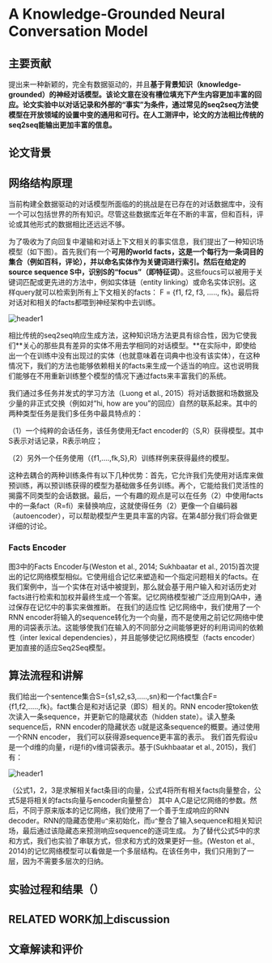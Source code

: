 # A Knowledge-Grounded Neural Conversation Model


## 主要贡献

提出来一种新颖的，完全有数据驱动的，并且**基于背景知识（knowledge-grounded）的神经对话模型。**该论文意在没有槽位填充下**产生内容更加丰富的回应。**论文实验中以对话记录和外部的“事实”为条件，通过常见的seq2seq方法使模型在开放领域的设置中变的通用和可行。在人工测评中，论文的方法相**比传统的seq2seq能输出更加丰富的信息。**


## 论文背景



## 网络结构原理

当前构建全数据驱动的对话模型所面临的的挑战是在已存在的对话数据库中，没有一个可以包括世界的所有知识。尽管这些数据库近年在不断的丰富，但和百科，评论或其他形式的数据相比还远远不够。

为了吸收为了向回复中灌输和对话上下文相关的事实信息，我们提出了一种知识场模型（如下图）。首先我们有一个**可用的world facts，**这是一个每行为一条词目的集合（例如百科，评论），并以命名实体作为关键词进行索引。然后在**给定的source sequence S中，识别S的“focus”（即特征词）**。这些foucs可以被用于关键词匹配或更先进的方法中，例如实体链（entity linking）或命名实体识别。这样query就可以检索到所有上下文相关的facts： F = {f1, f2, f3, ….., fk}。最后将对话对和相关的facts都喂到神经架构中去训练。


<img src="{{ site.img_path }}/Machine Learning/Knowledge-Grounded_dialogue.png" alt="header1" style="height:auto!important;width:auto%;max-width:1020px;"/>


相比传统的seq2seq响应生成方法，这种知识场方法更具有综合性，因为它使我们**关心的那些具有差异的实体不用去学相同的对话模型。**在实际中，即使给出一个在训练中没有出现过的实体（也就意味着在词典中也没有该实体），在这种情况下，我们的方法也能够依赖相关的facts来生成一个适当的响应。这也说明我们能够在不用重新训练整个模型的情况下通过facts来丰富我们的系统。

我们通过多任务并发式的学习方法（Luong et al., 2015）将对话数据和场数据及少量的非正式交换（例如对“hi, how are you”的回应）自然的联系起来。其中的两种类型任务是我们多任务中最具特点的：

（1）一个纯粹的会话任务，该任务使用无fact encoder的（S,R）获得模型。其中S表示对话记录，R表示响应； 

（2）另外一个任务使用（{f1,….,fk,S},R）训练样例来获得最终的模型。

这种去耦合的两种训练条件有以下几种优势：首先，它允许我们先使用对话库来做预训练，再以预训练获得的模型为基础做多任务训练。再个，它能给我们灵活性的揭露不同类型的会话数据。最后，一个有趣的观点是可以在任务（2）中使用facts中的一条fact（R=fi）来替换响应，这就使得任务（2）更像一个自编码器（autoencoder），可以帮助模型产生更具丰富的内容。在第4部分我们将会做更详细的讨论。




### Facts Encoder

图3中的Facts Encoder与(Weston et al., 2014; Sukhbaatar et al., 2015)首次提出的记忆网络模型相似。它使用组合记忆来塑造和一个指定问题相关的facts。在我们案例中，当一个实体在对话中被提到，那么就会基于用户输入和对话历史对facts进行检索和加权并最终生成一个答案。记忆网络模型被广泛应用到QA中，通过保存在记忆中的事实来做推断。
在我们的适应性 记忆网络中，我们使用了一个RNN encoder将输入的sequence转化为一个向量，而不是使用之前记忆网络中使用的词袋表示法。这能够使我们在输入的不同部分之间能够更好的利用词间的依赖性（inter lexical dependencies），并且能够使记忆网络模型（facts encoder）更加直接的适应Seq2Seq模型。

## 算法流程和讲解

我们给出一个sentence集合S={s1,s2,s3,…..,sn}和一个fact集合F={f1,f2,…..,fk}。fact集合是和对话记录（即S）相关的。RNN encoder按token依次读入一条sequence，并更新它的隐藏状态（hidden state）。读入整条sequence后，RNN encoder的隐藏状态 u就是这条sequence的概要。通过使用一个RNN encoder， 我们可以获得源sequence更丰富的表示。
我们首先假设u是一个d维的向量，ri是fi的v维词袋表示。基于(Sukhbaatar et al., 2015)，我们有：

<img src="{{ site.img_path }}/Machine Learning/Knowledge-Grounded_dialogue1.png" alt="header1" style="height:auto!important;width:auto%;max-width:1020px;"/>

（公式1，2，3是求解相关fact条目i的向量，公式4将所有相关facts向量整合，公式5是将相关的facts向量与encoder向量整合）
其中 A,C是记忆网络的参数。然后，不同于原来版本的记忆网络，我们使用了一个善于生成响应的RNN decoder。RNN的隐藏态使用`u^`来初始化，而`u^`整合了输入sequence和相关知识场，最后通过该隐藏态来预测响应sequence的逐词生成。
为了替代公式5中的求和方式，我们也实验了串联方式，但求和方式的效果更好一些。(Weston et al., 2014)的记忆网络模型可以看做是一个多层结构。在该任务中，我们只用到了一层，因为不需要多层次的归纳。

## 实验过程和结果（）

## RELATED WORK加上discussion

## 文章解读和评价
